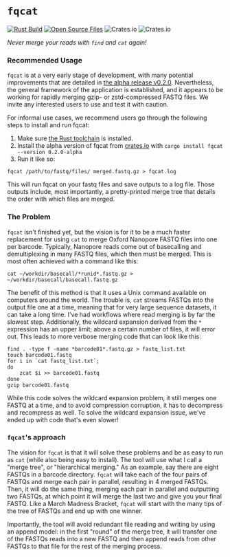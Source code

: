 # `fqcat`
[![Rust Build](https://github.com/nrminor/fqcat/actions/workflows/build-rust.yaml/badge.svg)](https://github.com/nrminor/fqcat/actions/workflows/build-rust.yaml) [![Open Source Files](https://github.com/nrminor/fqcat/actions/workflows/open-source-starter.yml/badge.svg)](https://github.com/nrminor/fqcat/actions/workflows/open-source-starter.yml) ![Crates.io](https://img.shields.io/crates/v/fqcat) ![Crates.io](https://img.shields.io/crates/d/fqcat)

*Never merge your reads with `find` and `cat` again!*

### Recommended Usage
`fqcat` is at a very early stage of development, with many potential improvements that are detailed in [the alpha release v0.2.0](https://github.com/nrminor/fqcat/releases/tag/v0.2.0-alpha). Nevertheless, the general framework of the application is established, and it appears to be working for rapidly merging gzip- or zstd-compressed FASTQ files. We invite any interested users to use and test it with caution.

For informal use cases, we recommend users go through the following steps to install and run fqcat:

1. Make sure [the Rust toolchain](https://www.rust-lang.org/tools/install) is installed.
2. Install the alpha version of fqcat from [crates.io](https://crates.io/crates/fqcat) with `cargo install fqcat --version 0.2.0-alpha
`
1. Run it like so:
```
fqcat /path/to/fastq/files/ merged.fastq.gz > fqcat.log
```

This will run fqcat on your fastq files and save outputs to a log file. Those outputs include, most importantly, a pretty-printed merge tree that details the order with which files are merged.


### The Problem
`fqcat` isn't finished yet, but the vision is for it to be a much faster replacement for using `cat` to merge Oxford Nanopore FASTQ files into one per barcode. Typically, Nanopore reads come out of basecalling and demultiplexing in many FASTQ files, which then must be merged. This is most often achieved with a command like this:
```
cat ~/workdir/basecall/*runid*.fastq.gz > ~/workdir/basecall/basecall.fastq.gz
```

The benefit of this method is that it uses a Unix command available on computers around the world. The trouble is, `cat` streams FASTQs into the output file one at a time, meaning that for very large sequence datasets, it can take a long time. I've had workflows where read merging is by far the slowest step. Additionally, the wildcard expansion derived from the `*` expression has an upper limit; above a certain number of files, it will error out. This leads to more verbose merging code that can look like this:
```
find . -type f -name *barcode01*.fastq.gz > fastq_list.txt
touch barcode01.fastq
for i in `cat fastq_list.txt`;
do
    zcat $i >> barcode01.fastq
done
gzip barcode01.fastq
```

While this code solves the wildcard expansion problem, it still merges one FASTQ at a time, and to avoid compression corruption, it has to decompress and recompress as well. To solve the wildcard expansion issue, we've ended up with code that's even slower!

### `fqcat`'s approach
The vision for `fqcat` is that it will solve these problems and be as easy to run as `cat` (while also being easy to install). The tool will use what I call a "merge tree", or "hierarchical merging." As an example, say there are eight FASTQs in a barcode directory. `fqcat` will take each of the four pairs of FASTQs and merge each pair in parallel, resulting in 4 merged FASTQs. Then, it will do the same thing, merging each pair in parallel and outputting two FASTQs, at which point it will merge the last two and give you your final FASTQ. Like a March Madness Bracket, `fqcat` will start with the many tips of the tree of FASTQs and end up with one winner.

Importantly, the tool will avoid redundant file reading and writing by using an append model: in the first "round" of the merge tree, it will transfer one of the FASTQs reads into a new FASTQ and then append reads from other FASTQs to that file for the rest of the merging process.
